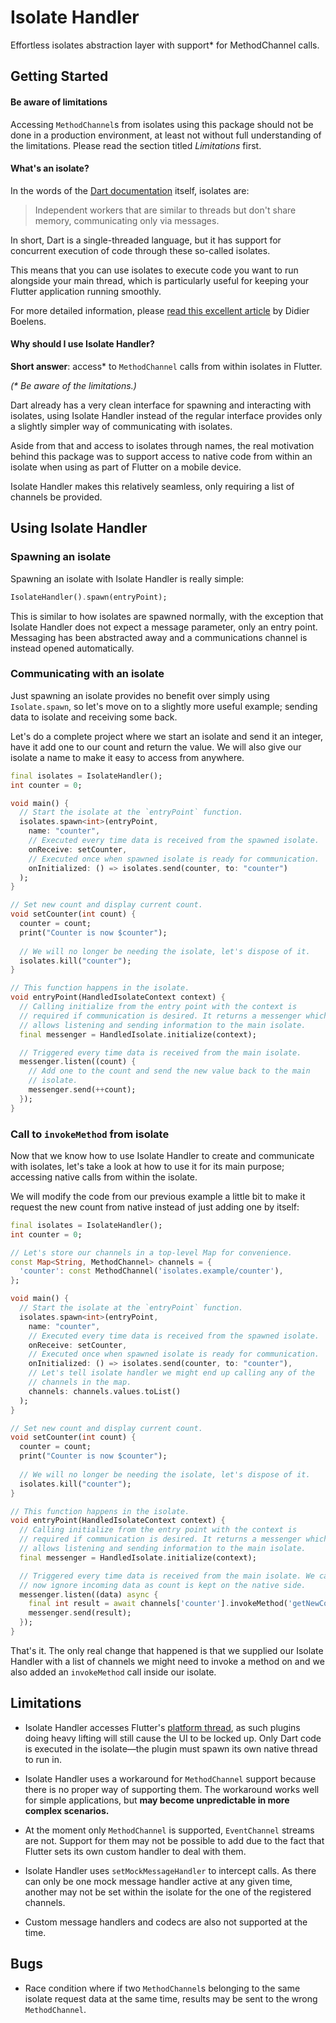# Isolate Handler

Effortless isolates abstraction layer with support* for MethodChannel
calls.

## Getting Started

#### Be aware of limitations

Accessing `MethodChannel`s from isolates using this package should not be
done in a production environment, at least not without full understanding
of the limitations. Please read the section titled *Limitations* first.

#### What's an isolate?

In the words of the [Dart documentation](https://api.dartlang.org/stable/2.4.1/dart-isolate/dart-isolate-library.html) 
itself, isolates are:

> Independent workers that are similar to threads but don't share
> memory, communicating only via messages.

In short, Dart is a single-threaded language, but it has support for
concurrent execution of code through these so-called isolates.

This means that you can use isolates to execute code you want to run
alongside your main thread, which is particularly useful for keeping
your Flutter application running smoothly.

For more detailed information, please
[read this excellent article](https://www.didierboelens.com/2019/01/futures---isolates---event-loop/) 
by Didier Boelens.

#### Why should I use Isolate Handler?

**Short answer**: access* to `MethodChannel` calls from within isolates in
Flutter.

*(\* Be aware of the limitations.)*

Dart already has a very clean interface for spawning and interacting
with isolates, using Isolate Handler instead of the regular interface
provides only a slightly simpler way of communicating with isolates.

Aside from that and access to isolates through names, the real
motivation behind this package was to support access to native code from
within an isolate when using as part of Flutter on a mobile device.

Isolate Handler makes this relatively seamless, only requiring a list of
channels be provided.

## Using Isolate Handler

### Spawning an isolate

Spawning an isolate with Isolate Handler is really simple:

```dart
IsolateHandler().spawn(entryPoint);
```

This is similar to how isolates are spawned normally, with the exception
that Isolate Handler does not expect a message parameter, only an entry
point. Messaging has been abstracted away and a communications channel
is instead opened automatically.

### Communicating with an isolate

Just spawning an isolate provides no benefit over simply using
`Isolate.spawn`, so let's move on to a slightly more useful example;
sending data to isolate and receiving some back.

Let's do a complete project where we start an isolate and send it an
integer, have it add one to our count and return the value. We will also
give our isolate a name to make it easy to access from anywhere.

```dart
final isolates = IsolateHandler();
int counter = 0;

void main() {
  // Start the isolate at the `entryPoint` function.
  isolates.spawn<int>(entryPoint,
    name: "counter",
    // Executed every time data is received from the spawned isolate.
    onReceive: setCounter,
    // Executed once when spawned isolate is ready for communication.
    onInitialized: () => isolates.send(counter, to: "counter")
  );
}

// Set new count and display current count.
void setCounter(int count) {
  counter = count;
  print("Counter is now $counter");
  
  // We will no longer be needing the isolate, let's dispose of it.
  isolates.kill("counter");
}

// This function happens in the isolate.
void entryPoint(HandledIsolateContext context) {
  // Calling initialize from the entry point with the context is
  // required if communication is desired. It returns a messenger which
  // allows listening and sending information to the main isolate.
  final messenger = HandledIsolate.initialize(context);

  // Triggered every time data is received from the main isolate.
  messenger.listen((count) {
    // Add one to the count and send the new value back to the main
    // isolate.
    messenger.send(++count);
  });
}
```

### Call to `invokeMethod` from isolate

Now that we know how to use Isolate Handler to create and communicate
with isolates, let's take a look at how to use it for its main purpose;
accessing native calls from within the isolate.

We will modify the code from our previous example a little bit to make
it request the new count from native instead of just adding one by
itself:

```dart
final isolates = IsolateHandler();
int counter = 0;

// Let's store our channels in a top-level Map for convenience.
const Map<String, MethodChannel> channels = {
  'counter': const MethodChannel('isolates.example/counter'),
};

void main() {
  // Start the isolate at the `entryPoint` function.
  isolates.spawn<int>(entryPoint,
    name: "counter",
    // Executed every time data is received from the spawned isolate.
    onReceive: setCounter,
    // Executed once when spawned isolate is ready for communication.
    onInitialized: () => isolates.send(counter, to: "counter"),
    // Let's tell isolate handler we might end up calling any of the
    // channels in the map.
    channels: channels.values.toList()
  );
}

// Set new count and display current count.
void setCounter(int count) {
  counter = count;
  print("Counter is now $counter");
  
  // We will no longer be needing the isolate, let's dispose of it.
  isolates.kill("counter");
}

// This function happens in the isolate.
void entryPoint(HandledIsolateContext context) {
  // Calling initialize from the entry point with the context is
  // required if communication is desired. It returns a messenger which
  // allows listening and sending information to the main isolate.
  final messenger = HandledIsolate.initialize(context);

  // Triggered every time data is received from the main isolate. We can
  // now ignore incoming data as count is kept on the native side.
  messenger.listen((data) async {
    final int result = await channels['counter'].invokeMethod('getNewCount');
    messenger.send(result);
  });
}
```

That's it. The only real change that happened is that we supplied our
Isolate Handler with a list of channels we might need to invoke a
method on and we also added an `invokeMethod` call inside our isolate.

## Limitations

* Isolate Handler accesses Flutter's [platform thread](https://github.com/flutter/flutter/wiki/The-Engine-architecture#platform-task-runner), as
such plugins doing heavy lifting will still cause the UI to be locked up.
Only Dart code is executed in the isolate—the plugin must spawn its own
native thread to run in.

* Isolate Handler uses a workaround for `MethodChannel` support because
there is no proper way of supporting them. The workaround works well for
simple applications, but **may become unpredictable in more complex
scenarios.**

* At the moment only `MethodChannel` is supported, `EventChannel`
streams are not. Support for them may not be possible to add due to
the fact that Flutter sets its own custom handler to deal with them.

* Isolate Handler uses `setMockMessageHandler` to intercept calls. As
there can only be one mock message handler active at any given time,
another may not be set within the isolate for the one of the registered
channels.

* Custom message handlers and codecs are also not supported at the time.

## Bugs

* Race condition where if two `MethodChannel`s belonging to the same
isolate request data at the same time, results may be sent to the wrong
`MethodChannel`.

